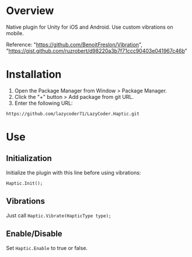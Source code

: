 # Overview

Native plugin for Unity for iOS and Android.
Use custom vibrations on mobile.

Reference: "https://github.com/BenoitFreslon/Vibration", "https://gist.github.com/ruzrobert/d98220a3b7f71ccc90403e041967c46b"

# Installation

1. Open the Package Manager from Window > Package Manager.
2. Click the "+" button > Add package from git URL.
3. Enter the following URL:

```
https://github.com/lazycoder71/LazyCoder.Haptic.git
```


# Use

## Initialization

Initialize the plugin with this line before using vibrations:

`Haptic.Init();`

## Vibrations

Just call `Haptic.Vibrate(HapticType type);`

## Enable/Disable

Set `Haptic.Enable` to true or false.
